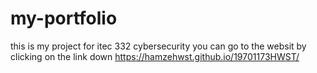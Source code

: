 # my-portfolio
this is my project for itec 332 cybersecurity you can go to the websit by clicking on the link down https://hamzehwst.github.io/19701173HWST/  
